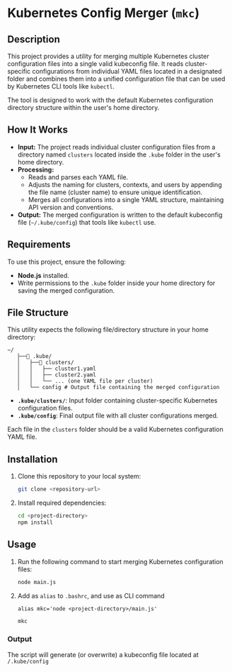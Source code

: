 # Kubernetes Config Merger (`mkc`)

## Description

This project provides a utility for merging multiple Kubernetes cluster configuration files into a single valid kubeconfig file. It reads cluster-specific configurations from individual YAML files located in a designated folder and combines them into a unified configuration file that can be used by Kubernetes CLI tools like `kubectl`.

The tool is designed to work with the default Kubernetes configuration directory structure within the user's home directory.

## How It Works

- **Input:** The project reads individual cluster configuration files from a directory named `clusters` located inside the `.kube` folder in the user's home directory.
- **Processing:**
    - Reads and parses each YAML file.
    - Adjusts the naming for clusters, contexts, and users by appending the file name (cluster name) to ensure unique identification.
    - Merges all configurations into a single YAML structure, maintaining API version and conventions.
- **Output:** The merged configuration is written to the default kubeconfig file (`~/.kube/config`) that tools like `kubectl` use.

## Requirements

To use this project, ensure the following:

- **Node.js** installed.
- Write permissions to the `.kube` folder inside your home directory for saving the merged configuration.

## File Structure

This utility expects the following file/directory structure in your home directory:

```text
~/
   ├──📁 .kube/
   │   ├──📁 clusters/ 
   │   │   ├── cluster1.yaml
   │   │   ├── cluster2.yaml
   │   │   └── ... (one YAML file per cluster)
   │   └── config # Output file containing the merged configuration
```
- **`.kube/clusters/`**: Input folder containing cluster-specific Kubernetes configuration files.
- **`.kube/config`**: Final output file with all cluster configurations merged.

Each file in the `clusters` folder should be a valid Kubernetes configuration YAML file.

## Installation

1. Clone this repository to your local system:

   ```bash
   git clone <repository-url>
   ```

2. Install required dependencies:

   ```bash
   cd <project-directory>
   npm install
   ```

## Usage

1. Run the following command to start merging Kubernetes configuration files:

    ```bash
    node main.js
    ```

2. Add as `alias` to `.bashrc`, and use as CLI command

    ```.bashrc
    alias mkc='node <project-directory>/main.js'
    ```
   
    ```bash
    mkc
    ```

### Output
The script will generate (or overwrite) a kubeconfig file located at `/.kube/config`
